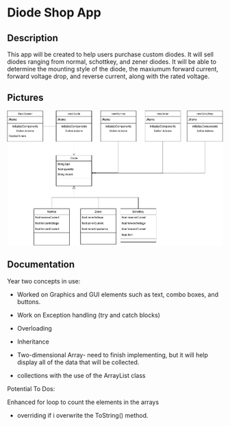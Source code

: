 # Diode Shop App
## Description
This app will be created to help users purchase custom diodes. It will sell diodes ranging from normal, schottkey, and zener diodes. It will be able to determine the mounting style of the diode, the maxiumum forward current, forward voltage drop, and reverse current, along with the rated voltage. 

## Pictures

![alt text][class]

[class]: https://github.com/jchen312/DiodeShop/blob/master/Images/class%20diagram.png

## Documentation

Year two concepts in use:

- Worked on Graphics and GUI elements such as text, combo boxes, and buttons. 

- Work on Exception handling (try and catch blocks)

- Overloading

- Inheritance

- Two-dimensional Array- need to finish implementing, but it will help display all of the data that will be collected. 

- collections with the use of the ArrayList class


Potential To Dos: 

Enhanced for loop to count the elements in the arrays

- overriding if i overwrite the ToString() method.

